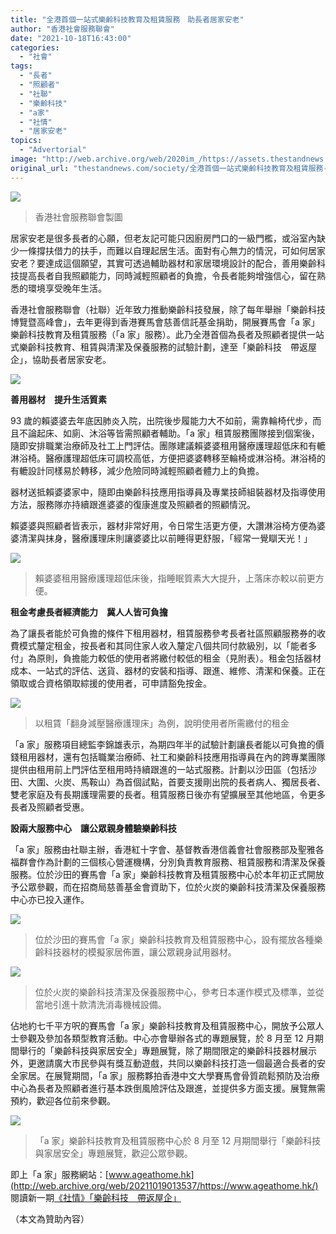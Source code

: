 ```yaml
---
title: "全港首個一站式樂齡科技教育及租賃服務　助長者居家安老"
author: "香港社會服務聯會"
date: "2021-10-18T16:43:00"
categories:
  - "社會"
tags:
  - "長者"
  - "照顧者"
  - "社聯"
  - "樂齡科技"
  - "a家"
  - "社情"
  - "居家安老"
topics:
  - "Advertorial"
image: "http://web.archive.org/web/2020im_/https://assets.thestandnews.com/media/photos/0175843657245324785687738576474655.png"
original_url: "thestandnews.com/society/全港首個一站式樂齡科技教育及租賃服務-助長者居家安老"
---
```

![](http://web.archive.org/web/2020im_/https://assets.thestandnews.com/media/photos/0175843657245324785687738576474655.png)
> 香港社會服務聯會製圖

居家安老是很多長者的心願，但老友記可能只因廚房門口的一級門檻，或浴室內缺少一條撐扶借力的扶手，而難以自理起居生活。面對有心無力的情況，可如何居家安老？要達成這個願望，其實可透過輔助器材和家居環境設計的配合，善用樂齡科技提高長者自我照顧能力，同時減輕照顧者的負擔，令長者能夠增強信心，留在熟悉的環境享受晚年生活。

香港社會服務聯會（社聯）近年致力推動樂齡科技發展，除了每年舉辦「樂齡科技博覽暨高峰會」，去年更得到香港賽馬會慈善信託基金捐助，開展賽馬會「a 家」樂齡科技教育及租賃服務（「a 家」服務）。此乃全港首個為長者及照顧者提供一站式樂齡科技教育、租賃與清潔及保養服務的試驗計劃，達至「樂齡科技　帶返屋企」，協助長者居家安老。

![](http://web.archive.org/web/2020im_/https://assets.thestandnews.com/media/photos/44565754424353453436.jpg)

**善用器材　提升生活質素**

93 歲的賴婆婆去年底因肺炎入院，出院後步履能力大不如前，需靠輪椅代步，而且不論起床、如廁、沐浴等皆需照顧者輔助。「a 家」租賃服務團隊接到個案後，隨即安排職業治療師及社工上門評估。團隊建議賴婆婆租用醫療護理超低床和有轆淋浴椅。醫療護理超低床可調校高低，方便把婆婆轉移至輪椅或淋浴椅。淋浴椅的有轆設計同樣易於轉移，減少危險同時減輕照顧者體力上的負擔。

器材送抵賴婆婆家中，隨即由樂齡科技應用指導員及專業技師組裝器材及指導使用方法，服務隊亦持續跟進婆婆的復康進度及照顧者的照顧情況。

賴婆婆與照顧者皆表示，器材非常好用，令日常生活更方便，大讚淋浴椅方便為婆婆清潔與抹身，醫療護理床則讓婆婆比以前睡得更舒服，「經常一覺瞓天光！」

![](http://web.archive.org/web/2020im_/https://assets.thestandnews.com/media/photos/547932856782346523457234.jpg)
> 賴婆婆租用醫療護理超低床後，指睡眠質素大大提升，上落床亦較以前更方便。

**租金考慮長者經濟能力　冀人人皆可負擔**

為了讓長者能於可負擔的條件下租用器材，租賃服務參考長者社區照顧服務券的收費模式釐定租金，按長者和其同住家人收入釐定八個共同付款級別，以「能者多付」為原則，負擔能力較低的使用者將繳付較低的租金（見附表）。租金包括器材成本、一站式的評估、送貨、器材的安裝和指導、跟進、維修、清潔和保養。正在領取或合資格領取綜援的使用者，可申請豁免按金。

![](http://web.archive.org/web/2020im_/https://assets.thestandnews.com/media/photos/44573545635473548756745.png)
> 以租賃「翻身減壓醫療護理床」為例，說明使用者所需繳付的租金

「a 家」服務項目總監李錦雄表示，為期四年半的試驗計劃讓長者能以可負擔的價錢租用器材，還有包括職業治療師、社工和樂齡科技應用指導員在內的跨專業團隊提供由租用前上門評估至租用時持續跟進的一站式服務。計劃以沙田區（包括沙田、大圍、火炭、馬鞍山）為首個試點，首要支援剛出院的長者病人、獨居長者、雙老家庭及有長期護理需要的長者。租賃服務日後亦有望擴展至其他地區，令更多長者及照顧者受惠。

**設兩大服務中心　讓公眾親身體驗樂齡科技**

「a 家」服務由社聯主辦，香港紅十字會、基督教香港信義會社會服務部及聖雅各福群會作為計劃的三個核心營運機構，分別負責教育服務、租賃服務和清潔及保養服務。位於沙田的賽馬會「a 家」樂齡科技教育及租賃服務中心於本年初正式開放予公眾參觀，而在招商局慈善基金會資助下，位於火炭的樂齡科技清潔及保養服務中心亦已投入運作。

![](http://web.archive.org/web/2020im_/https://assets.thestandnews.com/media/photos/641287567235421364321.jpg)
> 位於沙田的賽馬會「a 家」樂齡科技教育及租賃服務中心，設有擺放各種樂齡科技器材的模擬家居佈置，讓公眾親身試用器材。

![](http://web.archive.org/web/2020im_/https://assets.thestandnews.com/media/photos/45848748751432412.jpg)
> 位於火炭的樂齡科技清潔及保養服務中心，參考日本運作模式及標準，並從當地引進十款清洗消毒機械設備。

佔地約七千平方呎的賽馬會「a 家」樂齡科技教育及租賃服務中心，開放予公眾人士參觀及參加各類型教育活動。中心亦會舉辦各式的專題展覽，於 8 月至 12 月期間舉行的「樂齡科技與家居安全」專題展覽，除了期間限定的樂齡科技器材展示外，更邀請廣大市民參與有獎互動遊戲，共同以樂齡科技打造一個最適合長者的安全家居。在展覽期間，「a 家」服務夥拍香港中文大學賽馬會骨質疏鬆預防及治療中心為長者及照顧者進行基本跌倒風險評估及跟進，並提供多方面支援。展覽無需預約，歡迎各位前來參觀。

![](http://web.archive.org/web/2020im_/https://assets.thestandnews.com/media/photos/248647874235324523463.JPG)
> 「a 家」樂齡科技教育及租賃服務中心於 8 月至 12 月期間舉行「樂齡科技與家居安全」專題展覽，歡迎公眾參觀。

即上「a 家」服務網站：[www.ageathome.hk](http://web.archive.org/web/20211019013537/https://www.ageathome.hk/)  
閱讀新一期[《社情》「樂齡科技　帶返屋企」](http://web.archive.org/web/20211019013537/https://www.hkcss.org.hk/upload/cc/issue73_ebook.pdf)

（本文為贊助內容）